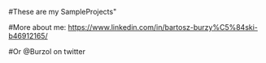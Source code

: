 #These are my SampleProjects" 

#More about me: 
https://www.linkedin.com/in/bartosz-burzy%C5%84ski-b46912165/

#Or @Burzol on twitter